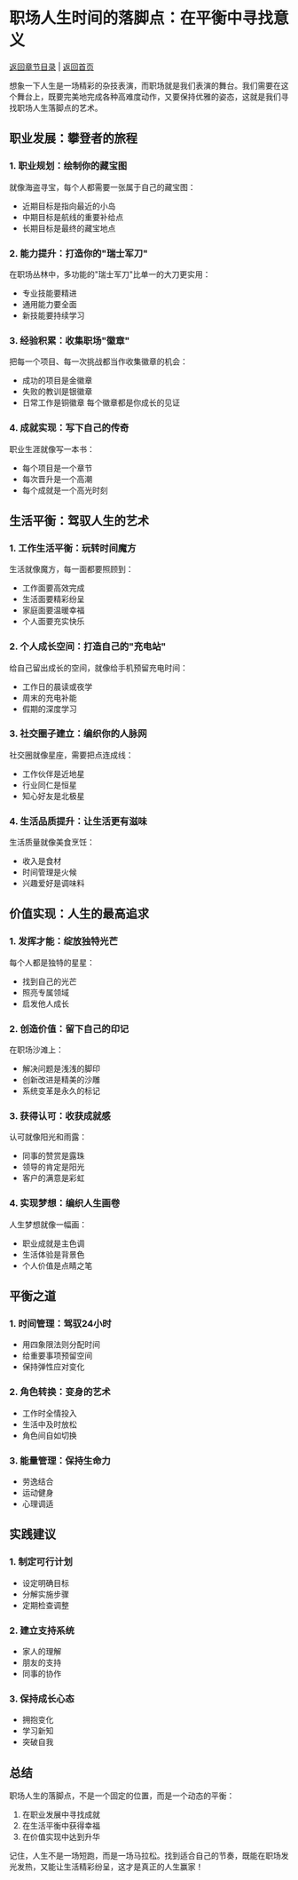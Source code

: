 # 职场人生时间的落脚点：在平衡中寻找意义

[返回章节目录](./index.md) | [返回首页](../README.md)

想象一下人生是一场精彩的杂技表演，而职场就是我们表演的舞台。我们需要在这个舞台上，既要完美地完成各种高难度动作，又要保持优雅的姿态，这就是我们寻找职场人生落脚点的艺术。

## 职业发展：攀登者的旅程

### 1. 职业规划：绘制你的藏宝图

就像海盗寻宝，每个人都需要一张属于自己的藏宝图：
- 近期目标是指向最近的小岛
- 中期目标是航线的重要补给点
- 长期目标是最终的藏宝地点

### 2. 能力提升：打造你的"瑞士军刀"

在职场丛林中，多功能的"瑞士军刀"比单一的大刀更实用：
- 专业技能要精进
- 通用能力要全面
- 新技能要持续学习

### 3. 经验积累：收集职场"徽章"

把每一个项目、每一次挑战都当作收集徽章的机会：
- 成功的项目是金徽章
- 失败的教训是银徽章
- 日常工作是铜徽章
每个徽章都是你成长的见证

### 4. 成就实现：写下自己的传奇

职业生涯就像写一本书：
- 每个项目是一个章节
- 每次晋升是一个高潮
- 每个成就是一个高光时刻

## 生活平衡：驾驭人生的艺术

### 1. 工作生活平衡：玩转时间魔方

生活就像魔方，每一面都要照顾到：
- 工作面要高效完成
- 生活面要精彩纷呈
- 家庭面要温暖幸福
- 个人面要充实快乐

### 2. 个人成长空间：打造自己的"充电站"

给自己留出成长的空间，就像给手机预留充电时间：
- 工作日的晨读或夜学
- 周末的充电补能
- 假期的深度学习

### 3. 社交圈子建立：编织你的人脉网

社交圈就像星座，需要把点连成线：
- 工作伙伴是近地星
- 行业同仁是恒星
- 知心好友是北极星

### 4. 生活品质提升：让生活更有滋味

生活质量就像美食烹饪：
- 收入是食材
- 时间管理是火候
- 兴趣爱好是调味料

## 价值实现：人生的最高追求

### 1. 发挥才能：绽放独特光芒

每个人都是独特的星星：
- 找到自己的光芒
- 照亮专属领域
- 启发他人成长

### 2. 创造价值：留下自己的印记

在职场沙滩上：
- 解决问题是浅浅的脚印
- 创新改进是精美的沙雕
- 系统变革是永久的标记

### 3. 获得认可：收获成就感

认可就像阳光和雨露：
- 同事的赞赏是露珠
- 领导的肯定是阳光
- 客户的满意是彩虹

### 4. 实现梦想：编织人生画卷

人生梦想就像一幅画：
- 职业成就是主色调
- 生活体验是背景色
- 个人价值是点睛之笔

## 平衡之道

### 1. 时间管理：驾驭24小时

- 用四象限法则分配时间
- 给重要事项预留空间
- 保持弹性应对变化

### 2. 角色转换：变身的艺术

- 工作时全情投入
- 生活中及时放松
- 角色间自如切换

### 3. 能量管理：保持生命力

- 劳逸结合
- 运动健身
- 心理调适

## 实践建议

### 1. 制定可行计划

- 设定明确目标
- 分解实施步骤
- 定期检查调整

### 2. 建立支持系统

- 家人的理解
- 朋友的支持
- 同事的协作

### 3. 保持成长心态

- 拥抱变化
- 学习新知
- 突破自我

## 总结

职场人生的落脚点，不是一个固定的位置，而是一个动态的平衡：
1. 在职业发展中寻找成就
2. 在生活平衡中获得幸福
3. 在价值实现中达到升华

记住，人生不是一场短跑，而是一场马拉松。找到适合自己的节奏，既能在职场发光发热，又能让生活精彩纷呈，这才是真正的人生赢家！
